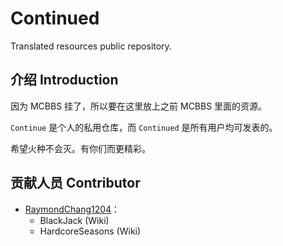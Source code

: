 # Continued
Translated resources public repository.

## 介绍 Introduction

因为 MCBBS 挂了，所以要在这里放上之前 MCBBS 里面的资源。

`Continue` 是个人的私用仓库，而 `Continued` 是所有用户均可发表的。

希望火种不会灭。有你们而更精彩。

## 贡献人员 Contributor

* [RaymondChang1204](https://github.com/RaymondChang1204)：
  * BlackJack (Wiki)
  * HardcoreSeasons (Wiki)
